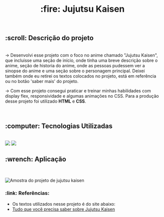 <h1 align="center"> :fire: Jujutsu Kaisen</h1><br>

<h2> :scroll: Descrição do projeto</h2><br

<p>  
  -> Desenvolvi esse projeto com o foco no anime chamado "Jujutsu Kaisen", que incluisse uma seção de início, onde tinha uma breve 
  descrição sobre o anime, seção de historia do anime, onde as pessoas pudessem ver a sinopse do anime e uma seção 
  sobre o personagem principal. Deixei também onde eu retirei os textos colocados no projeto, está em referência ou no 
  botão 'saber mais' do projeto.
</p>
  
<p>
  -> Com esse projeto consegui praticar e treinar minhas habilidades com display flex, responsividade e algumas animações no CSS. 
  Para a produção desse projeto foi utilizado <strong>HTML</strong> e <strong>CSS</strong>.
</p><br>

<h2> :computer: Tecnologias Utilizadas</h2><br>

<img src="https://img.shields.io/badge/HTML5-E34F26?style=for-the-badge&logo=html5&logoColor=white" />
<img src="https://img.shields.io/badge/CSS3-1572B6?style=for-the-badge&logo=css3&logoColor=white" /><br>

<h2> :wrench: Aplicação</h2><br>

![Amostra do projeto de jujutsu kaisen](https://github.com/DhabiaRamos/jujutsu-kaisen/assets/158091611/878f3a28-c64d-454f-86d7-e02a4d5ca8d9)


<h3> :link: Referências: </h3>

- Os textos utilizados nesse projeto é do site abaixo:
- <a href="https://ovicio.com.br/tudo-que-voce-precisa-saber-sobre-jujutsu-kaisen/">Tudo que você precisa saber sobre Jujutsu Kaisen</a>
